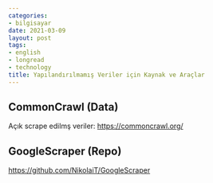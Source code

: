 ```yaml
---
categories:
- bilgisayar
date: 2021-03-09
layout: post
tags:
- english
- longread
- technology
title: Yapılandırılmamış Veriler için Kaynak ve Araçlar
---
```


## CommonCrawl (Data)

Açık scrape edilmş veriler: https://commoncrawl.org/

## GoogleScraper (Repo)

https://github.com/NikolaiT/GoogleScraper

